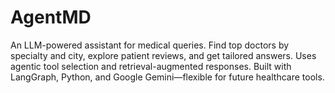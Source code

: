 # AgentMD
An LLM-powered assistant for medical queries. Find top doctors by specialty and city, explore patient reviews, and get tailored answers. Uses agentic tool selection and retrieval-augmented responses. Built with LangGraph, Python, and Google Gemini—flexible for future healthcare tools.
